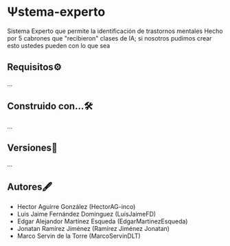 # Ψstema-experto
Sistema Experto que permite la identificación de trastornos mentales
Hecho por 5 cabrones que "recibieron" clases de IA; si nosotros pudimos crear esto
ustedes pueden con lo que sea
## Requisitos⚙️
...

## Construido con...🛠️
...

## Versiones📓
...

## Autores🖋️

- Hector Aguirre González (HectorAG-inco)
- Luis Jaime Fernández Dominguez (LuisJaimeFD)
- Edgar Alejandor Martínez Esqueda (EdgarMartinezEsqueda)
- Jonatan Ramírez Jiménez (Ramírez Jiménez Jonatan)
- Marco Servin de la Torre (MarcoServinDLT)
